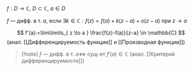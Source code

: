 $f:D\to \mathbb{C}$, $D\subset \mathbb{C}$, $a \in D$

$f$ — дифф. в т. $a$, если $\exists k \in \mathbb{C}: f(z)=f(a)+k(z-a)+o(z-a)$ при $z\to a$

$$
f'(a):=\lim\limits_{ z \to a } \frac{f(z)-f(a)}{z-a} \in \mathbb{C}
$$
(анал. [[Дифференцируемость функции]] и [[Производная функции]])

>[!note] $f$ — дифф. в т. $a \iff$ сущ-ет $f'(a) \in \mathbb{C}$ (анал. [[Критерий дифференцируемости]])